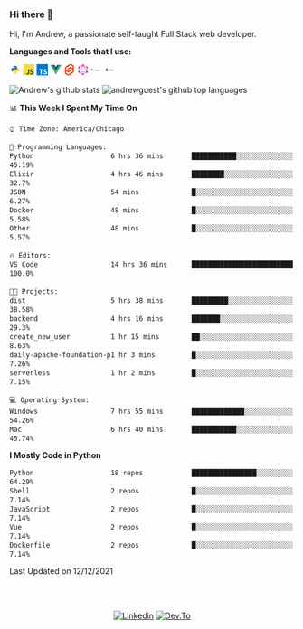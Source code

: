 ### Hi there 👋

Hi, I'm Andrew, a passionate self-taught Full Stack web developer.

**Languages and Tools that I use:**  

<code><img height="20" src="https://raw.githubusercontent.com/github/explore/80688e429a7d4ef2fca1e82350fe8e3517d3494d/topics/python/python.png"></code>
<code><img height="20" src="https://raw.githubusercontent.com/github/explore/80688e429a7d4ef2fca1e82350fe8e3517d3494d/topics/javascript/javascript.png"></code>
<code><img height="20" src="https://raw.githubusercontent.com/github/explore/80688e429a7d4ef2fca1e82350fe8e3517d3494d/topics/typescript/typescript.png"></code>
<code><img height="20" src="https://raw.githubusercontent.com/github/explore/80688e429a7d4ef2fca1e82350fe8e3517d3494d/topics/vue/vue.png"></code>
<code><img height="20" src="https://raw.githubusercontent.com/github/explore/42198dc9113595ddd22cc12771bb719c8cf08b67/topics/svelte/svelte.png"></code>
<code><img height="20" src="https://raw.githubusercontent.com/github/explore/5c058a388828bb5fde0bcafd4bc867b5bb3f26f3/topics/graphql/graphql.png"></code>
<code><img height="20" src="https://raw.githubusercontent.com/github/explore/80688e429a7d4ef2fca1e82350fe8e3517d3494d/topics/mongodb/mongodb.png"></code>
<code><img height="20" src="https://raw.githubusercontent.com/github/explore/d106aa3f6fa091ab80ab5c8cf0d931baff3caaea/topics/elixir/elixir.png"></code>

![Andrew's github stats](https://github-readme-stats.vercel.app/api?username=andrewguest&show_icons=true&theme=vue-dark&count_private=true)
<img height="180em" src="https://github-readme-stats.vercel.app/api/top-langs/?username=andrewguest&theme=vue-dark&layout=compact" alt="andrewguest's github top languages" />

<!--START_SECTION:waka-->
📊 **This Week I Spent My Time On** 

```text
⌚︎ Time Zone: America/Chicago

💬 Programming Languages: 
Python                   6 hrs 36 mins       ███████████░░░░░░░░░░░░░░   45.19% 
Elixir                   4 hrs 46 mins       ████████░░░░░░░░░░░░░░░░░   32.7% 
JSON                     54 mins             █░░░░░░░░░░░░░░░░░░░░░░░░   6.27% 
Docker                   48 mins             █░░░░░░░░░░░░░░░░░░░░░░░░   5.58% 
Other                    48 mins             █░░░░░░░░░░░░░░░░░░░░░░░░   5.57%

🔥 Editors: 
VS Code                  14 hrs 36 mins      █████████████████████████   100.0%

🐱‍💻 Projects: 
dist                     5 hrs 38 mins       █████████░░░░░░░░░░░░░░░░   38.58% 
backend                  4 hrs 16 mins       ███████░░░░░░░░░░░░░░░░░░   29.3% 
create_new_user          1 hr 15 mins        ██░░░░░░░░░░░░░░░░░░░░░░░   8.63% 
daily-apache-foundation-p1 hr 3 mins         █░░░░░░░░░░░░░░░░░░░░░░░░   7.26% 
serverless               1 hr 2 mins         █░░░░░░░░░░░░░░░░░░░░░░░░   7.15%

💻 Operating System: 
Windows                  7 hrs 55 mins       █████████████░░░░░░░░░░░░   54.26% 
Mac                      6 hrs 40 mins       ███████████░░░░░░░░░░░░░░   45.74%

```

**I Mostly Code in Python** 

```text
Python                   18 repos            ████████████████░░░░░░░░░   64.29% 
Shell                    2 repos             █░░░░░░░░░░░░░░░░░░░░░░░░   7.14% 
JavaScript               2 repos             █░░░░░░░░░░░░░░░░░░░░░░░░   7.14% 
Vue                      2 repos             █░░░░░░░░░░░░░░░░░░░░░░░░   7.14% 
Dockerfile               2 repos             █░░░░░░░░░░░░░░░░░░░░░░░░   7.14%

```



 Last Updated on 12/12/2021
<!--END_SECTION:waka-->

<br><br>
<p align="center">
   <a href="https://www.linkedin.com/in/andrew-guest-a891759a" target="_blank"><img src="https://img.shields.io/badge/LinkedIn-0077B5?style=for-the-badge&logo=linkedin&logoColor=white" alt="Linkedin"></a>
  <a href="https://dev.to/aguest" target="_blank"><img src="https://img.shields.io/badge/Dev.to-0A0A0A?style=for-the-badge&logo=dev%2Eto&logoColor=white" alt="Dev.To"></a>
</p>
